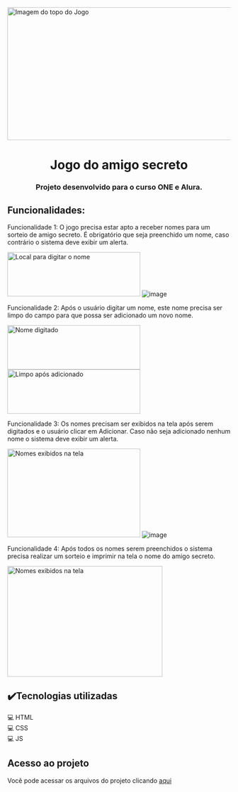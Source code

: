 <img src="https://github.com/user-attachments/assets/23d705ee-0c1d-41f3-b7cd-630f023fc8e0" alt="Imagem do topo do Jogo" width="1000" height="300">

<h1 align="center"> Jogo do amigo secreto </h1>
<h3 align="center"> Projeto desenvolvido para o curso ONE e Alura. </h3>
<h2> Funcionalidades: </h2>
 Funcionalidade 1: O jogo precisa estar apto a receber nomes para um sorteio de amigo secreto. É obrigatório que seja preenchido um nome, caso contrário o sistema deve exibir um alerta.

<img src="https://github.com/user-attachments/assets/ed02bc8a-6edf-46d8-be6a-7ee0b4e4b328" alt="Local para digitar o nome" width="300" height="100"> ![image](https://github.com/user-attachments/assets/91ace9ec-4ea4-4c9d-8620-cc1a364aea3f)

Funcionalidade 2: Após o usuário digitar um nome, este nome precisa ser limpo do campo para que possa ser adicionado um novo nome. 

<img src="https://github.com/user-attachments/assets/a787d8e2-2fb0-4d8f-90e5-6f045e2e1d19" alt="Nome digitado" width="300" height="100">  <img src="https://github.com/user-attachments/assets/0f9e672d-c5f2-4c67-b7dc-967cc810174e" alt="Limpo após adicionado" width="300" height="100">

Funcionalidade 3: Os nomes precisam ser exibidos na tela após serem digitados e o usuário clicar em Adicionar. Caso não seja adicionado nenhum nome o sistema deve exibir um alerta. 

<img src="https://github.com/user-attachments/assets/2400f830-86eb-45a4-95ca-f88af7af69c9" alt="Nomes exibidos na tela" width="300" height="200"> ![image](https://github.com/user-attachments/assets/743e2aff-abb6-44c1-a967-14b644cab28b)

Funcionalidade 4: Após todos os nomes serem preenchidos o sistema precisa realizar um sorteio e imprimir na tela o nome do amigo secreto.

<img src="https://github.com/user-attachments/assets/e18db05b-9d3b-4807-86e4-d3db56a0292b" alt="Nomes exibidos na tela" width="350" height="250">

<h2> ✔️Tecnologias utilizadas </h2>

💻  HTML <br>
💻  CSS <br>
💻  JS <br>

<h2> Acesso ao projeto </h2>

Você pode acessar os arquivos do projeto clicando [aqui](https://github.com/kauppvgr/challenge-amigo-secreto/tree/main/challenge-amigo-secreto_pt-main)




